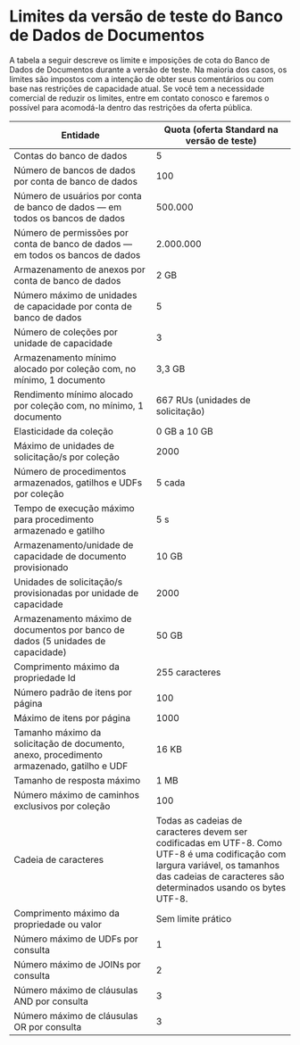 <properties title="DocumentDB limits for the preview release" pageTitle="DocumentDB limits for the preview release | Azure" description="Learn about the limits and quota enforcements of DocumentDB for the preview release." metaKeywords="" services="documentdb" solutions="data-management"  authors="bradsev" manager="jhubbard" editor="cgronlun"  videoId="" scriptId="" />

<tags ms.service="documentdb" ms.workload="data-services" ms.tgt_pltfrm="na" ms.devlang="na" ms.topic="article" ms.date="08/20/2014" ms.author="bradsev"></tags>

# Limites da versão de teste do Banco de Dados de Documentos

A tabela a seguir descreve os limite e imposições de cota do Banco de Dados de Documentos durante a versão de teste. Na maioria dos casos, os limites são impostos com a intenção de obter seus comentários ou com base nas restrições de capacidade atual. Se você tem a necessidade comercial de reduzir os limites, entre em contato conosco e faremos o possível para acomodá-la dentro das restrições da oferta pública.

| Entidade                                                                                  | Quota (oferta Standard na versão de teste)                                                                                                                                                      |
|-------------------------------------------------------------------------------------------|-------------------------------------------------------------------------------------------------------------------------------------------------------------------------------------------------|
| Contas do banco de dados                                                                  | 5                                                                                                                                                                                               |
| Número de bancos de dados por conta de banco de dados                                     | 100                                                                                                                                                                                             |
| Número de usuários por conta de banco de dados — em todos os bancos de dados              | 500.000                                                                                                                                                                                         |
| Número de permissões por conta de banco de dados — em todos os bancos de dados            | 2.000.000                                                                                                                                                                                       |
| Armazenamento de anexos por conta de banco de dados                                       | 2 GB                                                                                                                                                                                            |
| Número máximo de unidades de capacidade por conta de banco de dados                       | 5                                                                                                                                                                                               |
| Número de coleções por unidade de capacidade                                              | 3                                                                                                                                                                                               |
| Armazenamento mínimo alocado por coleção com, no mínimo, 1 documento                      | 3,3 GB                                                                                                                                                                                          |
| Rendimento mínimo alocado por coleção com, no mínimo, 1 documento                         | 667 RUs (unidades de solicitação)                                                                                                                                                               |
| Elasticidade da coleção                                                                   | 0 GB a 10 GB                                                                                                                                                                                    |
| Máximo de unidades de solicitação/s por coleção                                           | 2000                                                                                                                                                                                            |
| Número de procedimentos armazenados, gatilhos e UDFs por coleção                          | 5 cada                                                                                                                                                                                          |
| Tempo de execução máximo para procedimento armazenado e gatilho                           | 5 s                                                                                                                                                                                             |
| Armazenamento/unidade de capacidade de documento provisionado                             | 10 GB                                                                                                                                                                                           |
| Unidades de solicitação/s provisionadas por unidade de capacidade                         | 2000                                                                                                                                                                                            |
| Armazenamento máximo de documentos por banco de dados (5 unidades de capacidade)          | 50 GB                                                                                                                                                                                           |
| Comprimento máximo da propriedade Id                                                      | 255 caracteres                                                                                                                                                                                  |
| Número padrão de itens por página                                                         | 100                                                                                                                                                                                             |
| Máximo de itens por página                                                                | 1000                                                                                                                                                                                            |
| Tamanho máximo da solicitação de documento, anexo, procedimento armazenado, gatilho e UDF | 16 KB                                                                                                                                                                                           |
| Tamanho de resposta máximo                                                                | 1 MB                                                                                                                                                                                            |
| Número máximo de caminhos exclusivos por coleção                                          | 100                                                                                                                                                                                             |
| Cadeia de caracteres                                                                      | Todas as cadeias de caracteres devem ser codificadas em UTF-8. Como UTF-8 é uma codificação com largura variável, os tamanhos das cadeias de caracteres são determinados usando os bytes UTF-8. |
| Comprimento máximo da propriedade ou valor                                                | Sem limite prático                                                                                                                                                                              |
| Número máximo de UDFs por consulta                                                        | 1                                                                                                                                                                                               |
| Número máximo de JOINs por consulta                                                       | 2                                                                                                                                                                                               |
| Número máximo de cláusulas AND por consulta                                               | 3                                                                                                                                                                                               |
| Número máximo de cláusulas OR por consulta                                                | 3                                                                                                                                                                                               |


